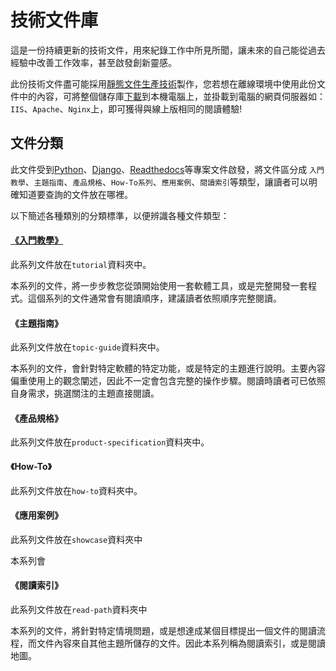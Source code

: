 # 技術文件庫

這是一份持續更新的技術文件，用來紀錄工作中所見所聞，讓未來的自己能從過去經驗中改善工作效率，甚至啟發創新靈感。

此份技術文件盡可能採用[靜態文件生產技術](https://www.staticgen.com/)製作，您若想在離線環境中使用此份文件中的內容，可將整個儲存庫[下載](https://github.com/yicongkuo/docs/archive/gh-pages.zip)到本機電腦上，並掛載到電腦的網頁伺服器如：`IIS`、`Apache`、`Nginx`上，即可獲得與線上版相同的閱讀體驗!

## 文件分類

此文件受到[Python](https://docs.python.org)、[Django](https://docs.djangoproject.com/en/2.2/)、[Readthedocs](https://docs.readthedocs.io/en/stable/index.html)等專案文件啟發，將文件區分成 `入門教學`、`主題指南`、`產品規格`、`How-To系列`、`應用案例`、`閱讀索引`等類型，讓讀者可以明確知道要查詢的文件放在哪裡。

以下簡述各種類別的分類標準，以便辨識各種文件類型：

#### [《入門教學》](#)

此系列文件放在`tutorial`資料夾中。

本系列的文件，將一步步教您從頭開始使用一套軟體工具，或是完整開發一套程式。這個系列的文件通常會有閱讀順序，建議讀者依照順序完整閱讀。

#### 《主題指南》

此系列文件放在`topic-guide`資料夾中。

本系列的文件，會針對特定軟體的特定功能，或是特定的主題進行說明。主要內容偏重使用上的觀念闡述，因此不一定會包含完整的操作步驟。閱讀時讀者可已依照自身需求，挑選關注的主題直接閱讀。

#### 《產品規格》

此系列文件放在`product-specification`資料夾中。

#### 《How-To》

此系列文件放在`how-to`資料夾中。

#### 《應用案例》

此系列文件放在`showcase`資料夾中

本系列會

#### 《閱讀索引》

此系列文件放在`read-path`資料夾中

本系列的文件，將針對特定情境問題，或是想達成某個目標提出一個文件的閱讀流程，而文件內容來自其他主題所儲存的文件。因此本系列稱為閱讀索引，或是閱讀地圖。

